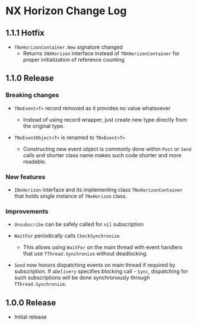 # NX Horizon Change Log

## 1.1.1 Hotfix

+ `TNxHorizonContainer.New` signature changed
  - Returns `INXHorizon` interface instead of `TNXHorizonContainer` for proper
    initialization of reference counting

## 1.1.0 Release

### Breaking changes

+ `TNxEvent<T>` record removed as it provides no value whatsoever 
  - Instead of using record wrapper, just create new type directly from the
    original type. 

+ `TNxEventObject<T>` is renamed to `TNxEvent<T>`
  - Constructing new event object is commonly done within `Post` or `Send` calls
    and shorter class name makes such code shorter and more readable.


### New features

+ `INxHorizon` interface and its implementing class `TNxHorizonContainer` that
  holds single instance of `TNxHorizon` class.


### Improvements

+ `Unsubscribe` can be safely called for `nil` subscription 

+ `WaitFor` periodically calls `CheckSynchronize` 
  - This allows using `WaitFor` on the main thread with event handlers that use
    `TThread.Synchronize` without deadlocking.

+ `Send` now honors dispatching events on main thread if required by
  subscription. If `aDelivery` specifies blocking call - `Sync`, dispatching for
  such subscriptions will be done synchronously through `TThread.Synchronize`.


## 1.0.0 Release

 + Initial release


